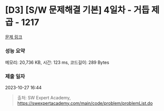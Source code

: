 # [D3] [S/W 문제해결 기본] 4일차 - 거듭 제곱 - 1217 

[문제 링크](https://swexpertacademy.com/main/code/problem/problemDetail.do?contestProbId=AV14dUIaAAUCFAYD) 

### 성능 요약

메모리: 20,736 KB, 시간: 123 ms, 코드길이: 289 Bytes

### 제출 일자

2023-10-27 16:44



> 출처: SW Expert Academy, https://swexpertacademy.com/main/code/problem/problemList.do
